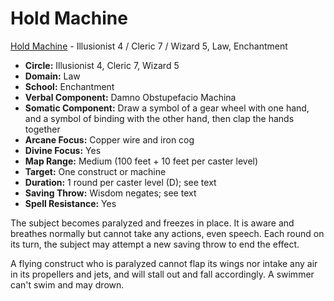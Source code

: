 # Hold Machine

[Hold Machine](/Magic/H/HoldMachine.md) - Illusionist 4 / Cleric 7 / Wizard 5, Law, Enchantment

- **Circle:** Illusionist 4, Cleric 7, Wizard 5
- **Domain:** Law
- **School:** Enchantment
- **Verbal Component:** Damno Obstupefacio Machina
- **Somatic Component:** Draw a symbol of a gear wheel with one hand, and a symbol of binding with the other hand, then clap the hands together
- **Arcane Focus:** Copper wire and iron cog
- **Divine Focus:** Yes
- **Map Range:** Medium (100 feet + 10 feet per caster level)
- **Target:** One construct or machine
- **Duration:** 1 round per caster level (D); see text
- **Saving Throw:** Wisdom negates; see text
- **Spell Resistance:** Yes

The subject becomes paralyzed and freezes in place. It is aware and breathes normally but cannot take any actions, even speech. Each round on its turn, the subject may attempt a new saving throw to end the effect.

A flying construct who is paralyzed cannot flap its wings nor intake any air in its propellers and jets, and will stall out and fall accordingly. A swimmer can't swim and may drown.
